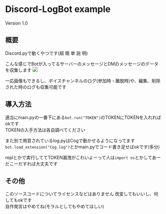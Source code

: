 # Discord-LogBot example
Version 1.0  

## 概要
Discord.pyで動くやつです(超 簡 単 説 明)  

こんな感じでBotが入ってるサーバーのメッセージとDMのメッセージのデータを収集します
![](https://api.shifts.tk/pngs/LogBot_example_sample.png)

一応画像もできるし、ボイスチャンネルのログ(参加時・離脱時)や、編集、削除された時のログも収集可能です

## 導入方法
適当にmain.pyの一番下にある`bot.run("TOKEN")`のTOKENにTOKENを入れればokです  
TOKENの入手方法は各自調べてください  

また別で用意されているlog.pyはCogで動かせるようになってます  
`bot.load_extension("Cog.log")`とかmain.pyでコード書き足せばokです(多分)  

replとかで実行しててTOKEN漏洩がこわいよーって人は`import os`とかしてあーだこーだすれば大丈夫です

## その他
このソースコードについてライセンスなどはありません 改変してもいいし、何してもokです  
自作発言はやめてね(モラルとしてもやめてほしい)